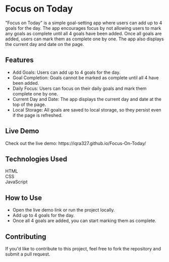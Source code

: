 <h1>Focus on Today</h1>
"Focus on Today" is a simple goal-setting app where users can add up to 4 goals for the day. 
The app encourages focus by not allowing users to mark any goals as complete until all 4 goals have been added. 
Once all goals are added, users can mark them as complete one by one. The app also displays the current day and date on the page.

<h2>Features</h2>
<ul>
  <li>
   Add Goals: Users can add up to 4 goals for the day.
  </li>
  <li>
   Goal Completion: Goals cannot be marked as complete until all 4 have been added.
  </li>
  <li>
    Daily Focus: Users can focus on their daily goals and mark them complete one by one.
  </li>
  <li>
   Current Day and Date: The app displays the current day and date at the top of the page.
  </li>
  <li>
    Local Storage: All goals are saved to local storage, so they persist even if the page is refreshed.
  </li>
</ul>

<h2>Live Demo</h2>
Check out the live demo: https://iqra327.github.io/Focus-On-Today/ <br>

<h2>Technologies Used</h2>
HTML<br>
CSS<br>
JavaScript<br>

<h2>How to Use</h2>
<ul>
  <li>
   Open the live demo link or run the project locally.
  </li>
  <li>
    Add up to 4 goals for the day.
  </li>
  <li>
   Once all 4 goals are added, you can start marking them as complete.
  </li>
</ul>

<h2>Contributing</h2>
If you'd like to contribute to this project, feel free to fork the repository and submit a pull request.
